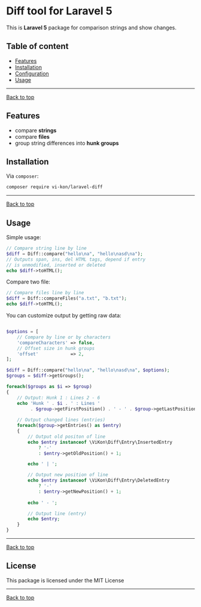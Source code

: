 # Diff tool for Laravel 5

This is **Laravel 5** package for comparison strings and show changes.

## Table of content

* [Features](#features)
* [Installation](#installation)
* [Configuration](#configuration)
* [Usage](#usage)

---
[Back to top](#diff-tool-for-laravel-5)

## Features

* compare **strings**
* compare **files**
* group string differences into **hunk groups**

## Installation

Via `composer`:

```bash
composer require vi-kon/laravel-diff
```

---
[Back to top](#diff-tool-for-laravel-5)

## Usage

Simple usage:

```php
// Compare string line by line
$diff = Diff::compare("hello\na", "hello\nasd\na");
// Outputs span, ins, del HTML tags, depend if entry
// is unmodified, inserted or deleted
echo $diff->toHTML();
```

Compare two file:

```php
// Compare files line by line
$diff = Diff::compareFiles("a.txt", "b.txt");
echo $diff->toHTML();
```

You can customize output by getting raw data:

```php

$options = [
    // Compare by line or by characters
    'compareCharacters' => false,
    // Offset size in hunk groups
    'offset'            => 2,
];

$diff = Diff::compare("hello\na", "hello\nasd\na", $options);
$groups = $diff->getGroups();

foreach($groups as $i => $group)
{
    // Output: Hunk 1 : Lines 2 - 6
    echo 'Hunk ' . $i . ' : Lines ' 
         . $group->getFirstPosition() . ' - ' . $group->getLastPosition(); 
    
    // Output changed lines (entries)
    foreach($group->getEntries() as $entry)
    {
        // Output old positon of line
        echo $entry instanceof \ViKon\Diff\Entry\InsertedEntry 
            ? '-'
            : $entry->getOldPosition() + 1;

        echo ' | ';

        // Output new position of line
        echo $entry instanceof \ViKon\Diff\Entry\DeletedEntry 
            ? '-'
            : $entry->getNewPosition() + 1;
        
        echo ' - ';        

        // Output line (entry)
        echo $entry;
    }
}

```

---
[Back to top](#diff-tool-for-laravel-5)

## License

This package is licensed under the MIT License

---
[Back to top](#diff-tool-for-laravel-5)
